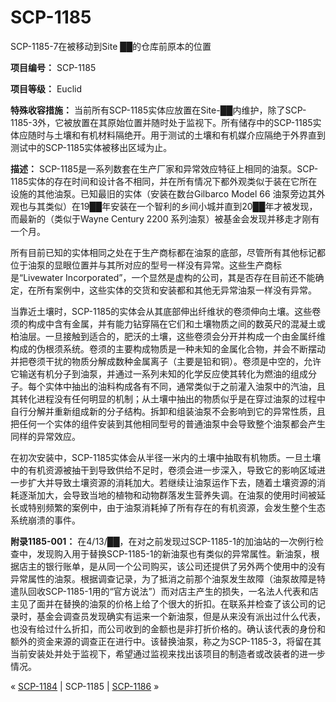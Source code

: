 # SCP-1185
                        




SCP-1185-7在被移动到Site ██的仓库前原本的位置



**项目编号：** SCP-1185

**项目等级：** Euclid

**特殊收容措施：** 当前所有SCP-1185实体应放置在Site-██内维护，除了SCP-1185-3外，它被放置在其原始位置并随时处于监视下。所有储存中的SCP-1185实体应随时与土壤和有机材料隔绝开。用于测试的土壤和有机媒介应隔绝于外界直到测试中的SCP-1185实体被移出区域为止。

**描述：** SCP-1185是一系列数套在生产厂家和异常效应特征上相同的油泵。SCP-1185实体的存在时间和设计各不相同，并在所有情况下都外观类似于装在它所在设施的其他油泵。已知最旧的实体（安装在数台Gilbarco Model 66 油泵旁边其外观也与其类似）在19██年安装在一个智利的乡间小城并直到20██年才被发现，而最新的（类似于Wayne Century 2200 系列油泵）被基金会发现并移走才刚有一个月。

所有目前已知的实体相同之处在于生产商标都在油泵的底部，尽管所有其他标记都位于油泵的显眼位置并与其所对应的型号一样没有异常。这些生产商标是“Livewater Incorporated”，一个显然是虚构的公司，其是否存在目前还不能确定，在所有案例中，这些实体的交货和安装都和其他无异常油泵一样没有异常。

当靠近土壤时，SCP-1185的实体会从其底部伸出纤维状的卷须伸向土壤。这些卷须的构成中含有金属，并有能力钻穿隔在它们和土壤物质之间的数英尺的混凝土或柏油层。一旦接触到适合的，肥沃的土壤，这些卷须会分开并构成一个由金属纤维构成的伪根须系统。卷须的主要构成物质是一种未知的金属化合物，并会不断摆动并把卷须干扰的物质分解成数种金属离子（主要是铅和铜）。卷须是中空的，允许它输送有机分子到油泵，并通过一系列未知的化学反应使其转化为燃油的组成分子。每个实体中抽出的油料构成各有不同，通常类似于之前灌入油泵中的汽油，且其转化进程没有任何明显的机制；从土壤中抽出的物质似乎是在穿过油泵的过程中自行分解并重新组成新的分子结构。拆卸和组装油泵不会影响到它的异常性质，且把任何一个实体的组件安装到其他相同型号的普通油泵中会导致整个油泵都会产生同样的异常效应。

在初次安装中，SCP-1185实体会从半径一米内的土壤中抽取有机物质。一旦土壤中的有机资源被抽干到导致供给不足时，卷须会进一步深入，导致它的影响区域进一步扩大并导致土壤资源的消耗加大。若继续让油泵运作下去，随着土壤资源的消耗逐渐加大，会导致当地的植物和动物群落发生营养失调。在油泵的使用时间被延长或特别频繁的案例中，由于油泵消耗掉了所有存在的有机资源，会发生整个生态系统崩溃的事件。

**附录1185-001：** 在4/13/██，在对之前发现过SCP-1185-1的加油站的一次例行检查中，发现购入用于替换SCP-1185-1的新油泵也有类似的异常属性。新油泵，根据店主的银行账单，是从同一个公司购买，该公司还提供了另外两个使用中的没有异常属性的油泵。根据调查记录，为了抵消之前那个油泵发生故障（油泵故障是特遣队回收SCP-1185-1用的“官方说法”）而对店主产生的损失，一名法人代表和店主见了面并在替换的油泵的价格上给了个很大的折扣。在联系并检查了该公司的记录时，基金会调查员发现确实有运来一个新油泵，但是从来没有派出过什么代表，也没有给过什么折扣，而公司收到的金额也是非打折价格的。确认该代表的身份和额外的资金来源的调查正在进行中。该替换油泵，称之为SCP-1185-3，将留在其当前安装处并处于监视下，希望通过监视来找出该项目的制造者或改装者的进一步情况。



« [SCP-1184](/scp-1184) | SCP-1185 | <a shape='rect' class='newpage' href='/scp-1186'>SCP-1186</a> »





                    
